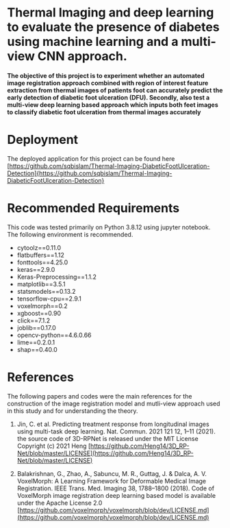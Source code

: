 # Thermal Imaging and deep learning to evaluate the presence of diabetes using machine learning and a multi-view CNN approach. 

#### The objective of this project is to experiment whether an automated image registration approach combined with region of interest feature extraction from thermal images of patients foot can accurately predict the early detection of diabetic foot ulceration (DFU). Secondly, also test a multi-view deep learning based approach which inputs both feet images to classify diabetic foot ulceration from thermal images accurately

# Deployment
The deployed application for this project can be found here [https://github.com/sqbislam/Thermal-Imaging-DiabeticFootUlceration-Detection]{https://github.com/sqbislam/Thermal-Imaging-DiabeticFootUlceration-Detection}

# Recommended Requirements
This code was tested primarily on Python 3.8.12 using jupyter notebook.
The following environment is recommended.


- cytoolz==0.11.0
- flatbuffers==1.12
- fonttools==4.25.0
- keras==2.9.0
- Keras-Preprocessing==1.1.2
- matplotlib==3.5.1
- statsmodels==0.13.2
- tensorflow-cpu==2.9.1
- voxelmorph==0.2
- xgboost==0.90
- click==7.1.2
- joblib==0.17.0
- opencv-python==4.6.0.66
- lime==0.2.0.1
- shap==0.40.0


# References
The following papers and codes were the main references for the construction of the image registration model and mutli-view approach used in this study and for understanding the theory.  

1. Jin, C. et al. Predicting treatment response from longitudinal images using multi-task deep learning. Nat. Commun. 2021 121 12, 1–11 (2021).
the source code of 3D-RPNet is released under the MIT License  
Copyright (c) 2021 Heng
[https://github.com/Heng14/3D_RP-Net/blob/master/LICENSE](https://github.com/Heng14/3D_RP-Net/blob/master/LICENSE)


2. Balakrishnan, G., Zhao, A., Sabuncu, M. R., Guttag, J. & Dalca, A. V. VoxelMorph: A Learning Framework for Deformable Medical Image Registration. IEEE Trans. Med. Imaging 38, 1788–1800 (2018).
Code of VoxelMorph image registration deep learning based model is available under the Apache License 2.0
[https://github.com/voxelmorph/voxelmorph/blob/dev/LICENSE.md](https://github.com/voxelmorph/voxelmorph/blob/dev/LICENSE.md)





